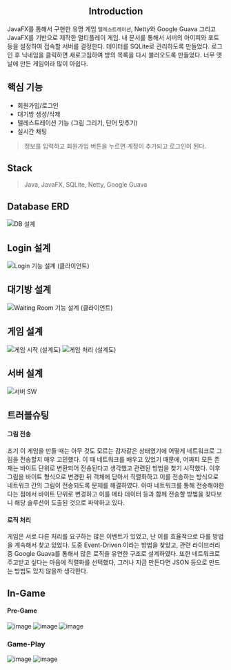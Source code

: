 <div align='center'>

## Introduction
  
</div>

JavaFX를 통해서 구현한 유명 게임 `텔레스트레이션`, Netty와 Google Guava 그리고 JavaFX를 기반으로 제작한 멀티플레이 게임.
내 문서를 통해서 서버의 아이피와 포트 등을 설정하여 접속할 서버를 결정한다. 데이터를 SQLite로 관리하도록 만들었다.
로그인 후 닉네임을 클릭하면 새로고침하여 방의 목록을 다시 불러오도록 만들었다. 너무 옛날에 만든 게임이라 많이 아쉽다.

## 핵심 기능
- 회원가입/로그인
- 대기방 생성/삭제
- 텔레스트레이션 기능 (그림 그리기, 단어 맞추기)
- 실시간 채팅
> 정보를 입력하고 회원가입 버튼을 누르면 계정이 추가되고 로그인이 된다.

## Stack
> Java, JavaFX, SQLite, Netty, Google Guava

## Database ERD
![DB 설계](https://github.com/user-attachments/assets/d2a15e95-3940-4ad6-97bc-5a2c6ed7a95f)

## Login 설계
![Login 기능 설계 (클라이언트)](https://github.com/user-attachments/assets/4eaebc96-0220-483a-b769-30ef5103f063)

## 대기방 설계
![Waiting Room 기능 설계 (클라이언트)](https://github.com/user-attachments/assets/f25d67a6-0f8f-46fa-842d-935ead233f23)

## 게임 설계
![게임 시작 (설계도)](https://github.com/user-attachments/assets/bfb269ed-d51c-4f44-a774-bbfa0b0b82c7)
![게임 처리 (설계도)](https://github.com/user-attachments/assets/c532d022-84c2-4f10-adb2-874f0e881061)

## 서버 설계
![서버 SW](https://github.com/user-attachments/assets/f348b760-5fac-415a-9260-e5e8c583cc4a)

## 트러블슈팅

#### 그림 전송
초기 이 게임을 만들 때는 아무 것도 모르는 감자같은 상태였기에 어떻게 네트워크로 그림을 전송할지 매우 고민했다.
이 때 네트워크를 배우고 있었기 때문에, 어짜피 모든 존재는 바이트 단위로 변환되어 전송된다고 생각했고 관련된 방법을 찾기 시작했다.
이후 그림을 바이트 형식으로 변경한 뒤 객체에 담아서 직렬화하고 이를 전송하는 방식으로 네트워크 간의 그림이 전송되도록 문제를 해결하였다.
아마 네트워크를 통해 전송해야한다는 점에서 바이트 단위로 변경하고 이를 메타 데이터 등과 함께 전송할 방법을 찾다보니 해당 솔루션이 도출된 것으로 파악하고 있다.

#### 로직 처리
게임은 서로 다른 처리를 요구하는 많은 이벤트가 있었고, 난 이를 효율적으로 다룰 방법을 계속해서 찾고 있었다.
도중 Event-Driven 이라는 방법을 찾았고, 관련 라이브러리 중 Google Guava를 통해서 많은 로직을 유연한 구조로 설계하였다.
또한 네트워크로 주고받고 싶다는 마음에 직렬화를 선택했다, 그러나 지금 만든다면 JSON 등으로 만드는 방법도 있지 않을까 생각한다.

## In-Game

#### Pre-Game
![image](https://github.com/user-attachments/assets/c7500a18-1889-44b0-aa84-eef35f705408)
![image](https://github.com/user-attachments/assets/194e7f6c-37b6-4574-83b6-d1fb2927a36e)
![image](https://github.com/user-attachments/assets/fcef04a4-03d6-4b1c-bb2d-01142973f0cf)

### Game-Play
![image](https://github.com/user-attachments/assets/3f306606-fd0e-4c14-b720-a45ee08e19e4)
![image](https://github.com/user-attachments/assets/c6c28889-4255-4dda-a9b4-aade1da89a21)

